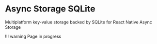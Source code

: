 # Async Storage SQLite

Multiplatform key-value storage backed by SQLite for React Native Async Storage

!!! warning
    Page in progress

